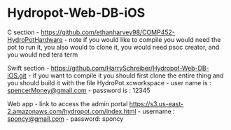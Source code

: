 # Hydropot-Web-DB-iOS
C section
    - https://github.com/ethanharvey98/COMP452-HydroPotHardware
    - note if you would like to compile you would need the pot to run it, you also would to clone it, you would need psoc creator, and you would ned tera term

Swift section
    - https://github.com/HarrySchreiber/Hydropot-Web-DB-iOS.git
    - if you want to compile it you should first clone the entire thing and you should build it with the file HydroPot.xcworkspace
    - user name is : spencerMoney@gmail.com
    - password is : 12345

Web app
    - link to access the admin portal https://s3.us-east-2.amazonaws.com/hydropot.com/index.html
    - username : sponcy@gmail.com
    - password: sponcy
